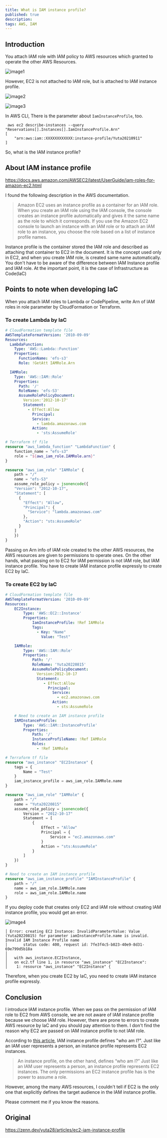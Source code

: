 ```yaml
---
title: What is IAM instance profile?
published: true
description:
tags: AWS, IAM
---
```


## Introduction

You attach IAM role with IAM policy to AWS resources which granted to operate the other AWS Resources.

![image1](./assets/image3.png)

However, EC2 is not attached to IAM role, but is attached to IAM instance profile.

![image2](./assets/image1.png)

![image3](./assets/image2.png)

In AWS CLI, There is the parameter about `IamInstanceProfile`, too.

```console
 aws ec2 describe-instances --query "Reservations[].Instances[].IamInstanceProfile.Arn"
[
    "arn:aws:iam::XXXXXXXXXXXX:instance-profile/Yuta20210911"
]
```

So, what is the IAM instance profile?

## About IAM instance profile

https://docs.aws.amazon.com/AWSEC2/latest/UserGuide/iam-roles-for-amazon-ec2.html

I found the following description in the AWS documentation.

> Amazon EC2 uses an instance profile as a container for an IAM role. When you create an IAM role using the IAM console, the console creates an instance profile automatically and gives it the same name as the role to which it corresponds. If you use the Amazon EC2 console to launch an instance with an IAM role or to attach an IAM role to an instance, you choose the role based on a list of instance profile names.

Instance profile is the container stored the IAM role and described as attaching that container to EC2 in the document. It is the concept used only in EC2, and when you create IAM role, is created same name automatically. You don't have to be aware of the difference between IAM Instance profile and IAM role. At the important point, it is the case of Infrastructure as Code(IaC)

## Points to note when developing IaC

When you attach IAM roles to Lambda or CodePipeline, write Arn of IAM roles in role parameter by CloudFormation or Terraform.

### To create Lambda by IaC

```yaml
# CloudFormation template file
AWSTemplateFormatVersion: '2010-09-09'
Resources:
  LambdaFunction:
    Type: 'AWS::Lambda::Function'
    Properties:
      FunctionName: 'efs-s3'
      Role: !GetAtt IAMRole.Arn

  IAMRole:
    Type: 'AWS::IAM::Role'
    Properties:
      Path: '/'
      RoleName: 'efs-S3'
      AssumeRolePolicyDocument:
        Version:'2012-10-17'
        Statement:
          - Effect:Allow
            Principal:
            Service:
              - lambda.amazonaws.com
            Action:
              - 'sts:AssumeRole'
```

```terraform
# Terraform tf file
resource "aws_lambda_function" "LambdaFunction" {
    function_name = "efs-s3"
    role = "${aws_iam_role.IAMRole.arn}"
}

resource "aws_iam_role" "IAMRole" {
    path = "/"
    name = "efs-S3"
    assume_role_policy = jsonencode({
    "Version": "2012-10-17",
    "Statement": [
      {
        "Effect": "Allow",
        "Principal": {
          "Service": "lambda.amazonaws.com"
        },
        "Action": "sts:AssumeRole"
      }
    ]
    })
}
```

Passing on Arn info of IAM role created to the other AWS resources, the AWS resources are given to permissions to operate ones. On the other hands, what passing on to EC2 for IAM permission is not IAM role, but IAM instance profile. You have to create IAM instance profile expressly to create EC2 by IaC.

### To create EC2 by IaC

```yml
# CloudFormation template file
AWSTemplateFormatVersion: '2010-09-09'
Resources:
    EC2Instance:
        Type: 'AWS::EC2::Instance'
        Properties:
            IamInstanceProfile: !Ref IAMRole
            Tags:
              - Key: "Name"
                Value: "Test"

    IAMRole:
        Type: 'AWS::IAM::Role'
        Properties:
            Path: '/'
            RoleName: 'Yuta20220815'
            AssumeRolePolicyDocument:
              Version:2012-10-17
              Statement:
                 - Effect:Allow
                   Principal:
                     Service:
                       - ec2.amazonaws.com
                     Action:
                       - sts:AssumeRole

    # Need to create an IAM instance profile
    IAMInstanceProfile:
        Type: 'AWS::IAM::InstanceProfile'
        Properties:
            Path: '/'
            InstanceProfileName: !Ref IAMRole
            Roles:
              - !Ref IAMRole
```

```terraform
# Terraform tf file
resource "aws_instance" "EC2Instance" {
    tags = {
        Name = "Test"
    }
    iam_instance_profile = aws_iam_role.IAMRole.name
}

resource "aws_iam_role" "IAMRole" {
    path = "/"
    name = "Yuta20220815"
    assume_role_policy = jsonencode({
        Version = "2012-10-17"
        Statement = [
            {
                Effect = "Allow"
                Principal = {
                    Service = "ec2.amazonaws.com"
                }
                Action = "sts:AssumeRole"
            }
        ]
    })
}

# Need to create an IAM instance profile
resource "aws_iam_instance_profile" "IAMInstanceProfile" {
    path = "/"
    name = aws_iam_role.IAMRole.name
    role = aws_iam_role.IAMRole.name
}
```

If you deploy code that creates only EC2 and IAM role without creating IAM instance profile, you would get an error.

![image4](./assets/image4.png)

```console
│ Error: creating EC2 Instance: InvalidParameterValue: Value (Yuta20220815) for parameter iamInstanceProfile.name is invalid. Invalid IAM Instance Profile name
│       status code: 400, request id: 7fe3f4c5-b023-40e9-8d31-69e799d5b18a
│
│   with aws_instance.EC2Instance,
│   on ec2.tf line 1, in resource "aws_instance" "EC2Instance":
│    1: resource "aws_instance" "EC2Instance" {
```

Therefore, when you create EC2 by IaC, you need to create IAM instance profile expressly.

## Conclusion

I introduce IAM instance profile. When we pass on the permission of IAM role to EC2 from AWS console, we are not aware of IAM instance profile because we choose IAM role. However, there are prone to errors to create AWS resource by IaC and you should pay attention to them. I don't find the reason why EC2 are passed on IAM instance profile to not IAM role.

According to [this article](https://medium.com/devops-dudes/the-difference-between-an-aws-role-and-an-instance-profile-ae81abd700d), IAM instance profile defines "who am I?". Just like an IAM user represents a person, an instance profile represents EC2 instances.

> An instance profile, on the other hand, defines “who am I?” Just like an IAM user represents a person, an instance profile represents EC2 instances. The only permissions an EC2 instance profile has is the power to assume a role.

However, among the many AWS resources, I couldn't tell if EC2 is the only one that explicitly defines the target audience in the IAM instance profile.

Please comment me if you know the reasons.

## Original

https://zenn.dev/yuta28/articles/ec2-iam-instance-profile
